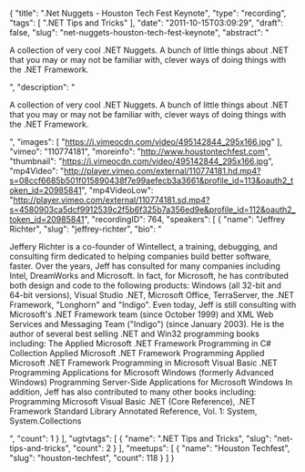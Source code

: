 {
  "title": ".Net Nuggets - Houston Tech Fest Keynote",
  "type": "recording",
  "tags": [
    ".NET Tips and Tricks"
  ],
  "date": "2011-10-15T03:09:29",
  "draft": false,
  "slug": "net-nuggets-houston-tech-fest-keynote",
  "abstract": "<p>A collection of very cool .NET Nuggets. A bunch of little things about .NET that you may or may not be familiar with, clever ways of doing things with the .NET Framework.</p>",
  "description": "<p>A collection of very cool .NET Nuggets. A bunch of little things about .NET that you may or may not be familiar with, clever ways of doing things with the .NET Framework.</p>",
  "images": [
    "https://i.vimeocdn.com/video/495142844_295x166.jpg"
  ],
  "vimeo": "110774181",
  "moreinfo": "http://www.houstontechfest.com",
  "thumbnail": "https://i.vimeocdn.com/video/495142844_295x166.jpg",
  "mp4Video": "http://player.vimeo.com/external/110774181.hd.mp4?s=08ccf6685b501f015890438f7e99aefecb3a3661&profile_id=113&oauth2_token_id=20985841",
  "mp4VideoLow": "http://player.vimeo.com/external/110774181.sd.mp4?s=4580903ca5dcf9912539c2f5b6f325b7a356ed9e&profile_id=112&oauth2_token_id=20985841",
  "recordingID": 764,
  "speakers": [
    {
      "name": "Jeffrey Richter",
      "slug": "jeffrey-richter",
      "bio": "<p>Jeffery Richter is a co-founder of Wintellect, a training, debugging, and consulting firm dedicated to helping companies build better software, faster. Over the years, Jeff has consulted for many companies including Intel, DreamWorks and Microsoft. In fact, for Microsoft, he has contributed both design and code to the following products: Windows (all 32-bit and 64-bit versions), Visual Studio .NET, Microsoft Office, TerraServer, the .NET Framework, \"Longhorn\" and \"Indigo\". Even today, Jeff is still consulting with Microsoft's .NET Framework team (since October 1999) and XML Web Services and Messaging Team (\"Indigo\") (since January 2003). He is the author of several best selling .NET and Win32 programming books including: The Applied Microsoft .NET Framework Programming in C# Collection Applied Microsoft .NET Framework Programming Applied Microsoft .NET Framework Programming in Microsoft Visual Basic .NET Programming Applications for Microsoft Windows (formerly Advanced Windows) Programming Server-Side Applications for Microsoft Windows In addition, Jeff has also contributed to many other books including: Programming Microsoft Visual Basic .NET (Core Reference), .NET Framework Standard Library Annotated Reference, Vol. 1: System, System.Collections</p>",
      "count": 1
    }
  ],
  "ugtvtags": [
    {
      "name": ".NET Tips and Tricks",
      "slug": "net-tips-and-tricks",
      "count": 2
    }
  ],
  "meetups": [
    {
      "name": "Houston Techfest",
      "slug": "houston-techfest",
      "count": 118
    }
  ]
}